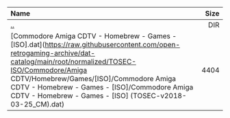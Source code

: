 |Name|Size|
|:---|---:|
|[..](../index.html)|DIR|
|[Commodore Amiga CDTV - Homebrew - Games - [ISO].dat](https://raw.githubusercontent.com/open-retrogaming-archive/dat-catalog/main/root/normalized/TOSEC-ISO/Commodore/Amiga CDTV/Homebrew/Games/[ISO]/Commodore Amiga CDTV - Homebrew - Games - [ISO]/Commodore Amiga CDTV - Homebrew - Games - [ISO] (TOSEC-v2018-03-25_CM).dat)|4404|
